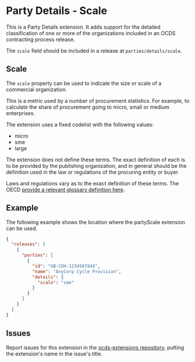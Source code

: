 # Party Details - Scale

This is a Party Details extension. It adds support for the detailed classification of one or more of the organizations included in an OCDS contracting process release.

The `scale` field should be included in a release at `parties/details/scale`.

## Scale

The `scale` property can be used to indicate the size or scale of a commercial organization.

This is a metric used by a number of procurement statistics. For example, to calculate the share of procurement going to micro, small or medium enterprises.

The extension uses a fixed codelist with the following values:

* micro
* sme
* large

The extension does not define these terms. The exact definition of each is to be provided by the publishing organization, and in general should be the definition used in the law or regulations of the procuring entity or buyer.

Laws and regulations vary as to the exact definition of these terms. The OECD [provide a relevant glossary definition here](https://stats.oecd.org/glossary/detail.asp?ID=3123).

## Example

The following example shows the location where the partyScale extension can be used.

```json
{
  "releases": [
    {
      "parties": [
        {
          "id": "GB-COH-1234567844",
          "name": "AnyCorp Cycle Provision",
          "details": {
            "scale": "sme"
          }
        }
      ]
    }
  ]
}
```

## Issues

Report issues for this extension in the [ocds-extensions repository](https://github.com/open-contracting/ocds-extensions/issues), putting the extension's name in the issue's title.
